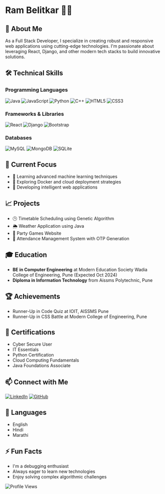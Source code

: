 # Ram Belitkar 👨‍💻

## 🚀 About Me
As a Full Stack Developer, I specialize in creating robust and responsive web applications using cutting-edge technologies. I'm passionate about leveraging React, Django, and other modern tech stacks to build innovative solutions.

## 🛠️ Technical Skills
### Programming Languages
![Java](https://img.shields.io/badge/Java-ED8B00?style=for-the-badge&logo=java&logoColor=white)
![JavaScript](https://img.shields.io/badge/JavaScript-F7DF1E?style=for-the-badge&logo=javascript&logoColor=black)
![Python](https://img.shields.io/badge/Python-3776AB?style=for-the-badge&logo=python&logoColor=white)
![C++](https://img.shields.io/badge/C++-00599C?style=for-the-badge&logo=c%2B%2B&logoColor=white)
![HTML5](https://img.shields.io/badge/HTML5-E34F26?style=for-the-badge&logo=html5&logoColor=white)
![CSS3](https://img.shields.io/badge/CSS3-1572B6?style=for-the-badge&logo=css3&logoColor=white)

### Frameworks & Libraries
![React](https://img.shields.io/badge/React-20232A?style=for-the-badge&logo=react&logoColor=61DAFB)
![Django](https://img.shields.io/badge/Django-092E20?style=for-the-badge&logo=django&logoColor=white)
![Bootstrap](https://img.shields.io/badge/Bootstrap-563D7C?style=for-the-badge&logo=bootstrap&logoColor=white)

### Databases
![MySQL](https://img.shields.io/badge/MySQL-00000F?style=for-the-badge&logo=mysql&logoColor=white)
![MongoDB](https://img.shields.io/badge/MongoDB-4EA94B?style=for-the-badge&logo=mongodb&logoColor=white)
![SQLite](https://img.shields.io/badge/SQLite-07405E?style=for-the-badge&logo=sqlite&logoColor=white)

## 🔭 Current Focus
- 🌱 Learning advanced machine learning techniques
- 🚢 Exploring Docker and cloud deployment strategies
- 🤖 Developing intelligent web applications

## 📈 Projects
- 🕒 Timetable Scheduling using Genetic Algorithm
- 🌦️ Weather Application using Java
- 🎉 Party Games Website
- 📝 Attendance Management System with OTP Generation

## 🎓 Education
- **BE in Computer Engineering** at Modern Education Society Wadia College of Engineering, Pune (Expected Oct 2024)
- **Diploma in Information Technology** from Aissms Polytechnic, Pune

## 🏆 Achievements
- Runner-Up in Code Quiz at IOIT, AISSMS Pune
- Runner-Up in CSS Battle at Modern College of Engineering, Pune

## 📜 Certifications
- Cyber Secure User
- IT Essentials
- Python Certification
- Cloud Computing Fundamentals
- Java Foundations Associate

## 📫 Connect with Me
[![LinkedIn](https://img.shields.io/badge/LinkedIn-0077B5?style=for-the-badge&logo=linkedin&logoColor=white)](https://www.linkedin.com/in/ram-belitkar-270b37264)
[![GitHub](https://img.shields.io/badge/GitHub-100000?style=for-the-badge&logo=github&logoColor=white)](https://github.com/RamBelitkar)

## 💬 Languages
- English
- Hindi
- Marathi

## ⚡ Fun Facts
- I'm a debugging enthusiast
- Always eager to learn new technologies
- Enjoy solving complex algorithmic challenges

![Profile Views](https://komarev.com/ghpvc/?username=RamBelitkar&color=blueviolet)
